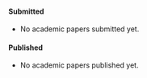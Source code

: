 #### Submitted

- No academic papers submitted yet.

#### Published

- No academic papers published yet.
